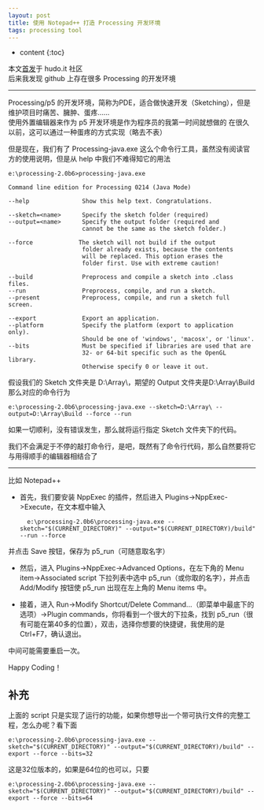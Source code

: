 ```yaml
---
layout: post
title: 使用 Notepad++ 打造 Processing 开发环境
tags: processing tool
---
```


* content
{:toc}

本文[首发](http://www.hudo.it/index.php/topic,520.0.html)于 hudo.it 社区   
后来我发现 github 上存在很多 Processing 的开发环境

------------------

Processing/p5 的开发环境，简称为PDE，适合做快速开发（Sketching），但是维护项目时痛苦、臃肿、蛋疼……   
使用外置编辑器来作为 p5 开发环境是作为程序员的我第一时间就想做的
在很久以前，这可以通过一种蛋疼的方式实现（略去不表）   




但是现在，我们有了 Processing-java.exe 这么个命令行工具，虽然没有阅读官方的使用说明，但是从 help 中我们不难得知它的用法   
	
	e:\processing-2.0b6>processing-java.exe
	
	Command line edition for Processing 0214 (Java Mode)
	
	--help               Show this help text. Congratulations.
	
	--sketch=<name>      Specify the sketch folder (required)
	--output=<name>      Specify the output folder (required and
	                     cannot be the same as the sketch folder.)
	
	--force             The sketch will not build if the output
	                     folder already exists, because the contents
	                     will be replaced. This option erases the
	                     folder first. Use with extreme caution!
	
	--build              Preprocess and compile a sketch into .class files.
	--run                Preprocess, compile, and run a sketch.
	--present            Preprocess, compile, and run a sketch full screen.
	
	--export             Export an application.
	--platform           Specify the platform (export to application only).
	                     Should be one of 'windows', 'macosx', or 'linux'.
	--bits               Must be specified if libraries are used that are
	                     32- or 64-bit specific such as the OpenGL library.
	                     Otherwise specify 0 or leave it out.

假设我们的 Sketch 文件夹是 D:\Array\，期望的 Output 文件夹是D:\Array\Build   
那么对应的命令行为

	e:\processing-2.0b6\processing-java.exe --sketch=D:\Array\ --output=D:\Array\Build --force --run
如果一切顺利，没有错误发生，那么就将运行指定 Sketch 文件夹下的代码。

我们不会满足于不停的敲打命令行，是吧，既然有了命令行代码，那么自然要将它与用得顺手的编辑器相结合了

-----

比如 Notepad++   

- 首先，我们要安装 NppExec 的插件，然后进入 Plugins->NppExec->Execute，在文本框中输入 
	
		e:\processing-2.0b6\processing-java.exe -- sketch="$(CURRENT_DIRECTORY)" --output="$(CURRENT_DIRECTORY)/build" --run --force
并点击 Save 按钮，保存为 p5_run（可随意取名字）

- 然后，进入 Plugins->NppExec->Advanced Options，在左下角的 Menu item->Associated script 下拉列表中选中 p5_run（或你取的名字），并点击 Add/Modify 按钮使 p5_run 出现在左上角的 Menu items 中。 

- 接着，进入 Run->Modify Shortcut/Delete Command...（即菜单中最底下的选项）->Plugin commands，你将看到一个很大的下拉条，找到 p5_run（很有可能在第40多的位置），双击，选择你想要的快捷键，我使用的是 Ctrl+F7，确认退出。

中间可能需要重启一次。

Happy Coding！

补充
---
上面的 script 只是实现了运行的功能，如果你想导出一个带可执行文件的完整工程，怎么办呢？看下面

	e:\processing-2.0b6\processing-java.exe --sketch="$(CURRENT_DIRECTORY)" --output="$(CURRENT_DIRECTORY)/build" --export --force --bits=32
这是32位版本的，如果是64位的也可以，只要

	e:\processing-2.0b6\processing-java.exe --sketch="$(CURRENT_DIRECTORY)" --output="$(CURRENT_DIRECTORY)/build" --export --force --bits=64



